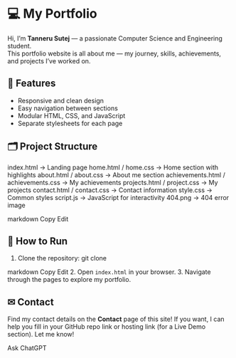 # 💻 My Portfolio

Hi, I’m **Tanneru Sutej** — a passionate Computer Science and Engineering student.  
This portfolio website is all about me — my journey, skills, achievements, and projects I’ve worked on.

## 📌 Features

- Responsive and clean design
- Easy navigation between sections
- Modular HTML, CSS, and JavaScript
- Separate stylesheets for each page

## 🗂️ Project Structure

index.html → Landing page
home.html / home.css → Home section with highlights
about.html / about.css → About me section
achievements.html / achievements.css → My achievements
projects.html / project.css → My projects
contact.html / contact.css → Contact information
style.css → Common styles
script.js → JavaScript for interactivity
404.png → 404 error image

markdown
Copy
Edit

## 🚀 How to Run

1. Clone the repository:
git clone <your-repo-link>

markdown
Copy
Edit
2. Open `index.html` in your browser.
3. Navigate through the pages to explore my portfolio.

## ✉ Contact

Find my contact details on the **Contact** page of this site!
If you want, I can help you fill in your GitHub repo link or hosting link (for a Live Demo section). Let me know!









Ask ChatGPT

